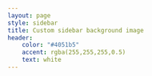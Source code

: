 ```yaml
---
layout: page
style: sidebar
title: Custom sidebar background image
header:
    color: "#4051b5"
    accent: rgba(255,255,255,0.5)
    text: white
---
```

